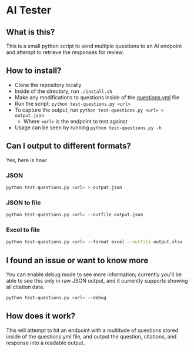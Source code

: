 # AI Tester

## What is this?

This is a small python script to send multiple questions to an AI endpoint and attempt to retrieve the responses for review.

## How to install?

- Clone the repository locally
- Inside of the directory, run `./install.sh`
- Make any modifications to questions inside of the [questions.yml](https://github.com/dblanken-yale/ai-tester-py/blob/main/questions.yml) file
- Run the script: `python test-questions.py <url>`
- To capture the output, run `python test-questions.py <url> > output.json`
  - Where `<url>` is the endpoint to test against
- Usage can be seen by running `python test-questions.py -h`

## Can I output to different formats?

Yes, here is how:

### JSON

```bash
python test-questions.py <url> > output.json
```

### JSON to file

```bash
python test-questions.py <url> --outfile output.json
```

### Excel to file

```bash
python test-questions.py <url> --format excel --outfile output.xlsx
```

## I found an issue or want to know more

You can enable debug mode to see more information; currently you'll be able to see this only in raw JSON output, and it currently supports showing all citation data.

```bash
python test-questions.py <url> --debug
```

## How does it work?

This will attempt to hit an endpoint with a multitude of questions stored inside of the questions.yml file, and output the question, citations, and response into a readable output.
